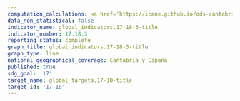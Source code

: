 ```yaml
---
computation_calculations: <a href='https://icane.github.io/ods-cantabria/assets/pdf/17.18.3.1.pdf' target='_blank'>Se dispone de un plan estadístico autonómico plenamente financiado y en fase de aplicación</a>
data_non_statistical: false
indicator_name: global_indicators.17-18-3-title
indicator_number: 17.18.3
reporting_status: complete
graph_title: global_indicators.17-18-3-title
graph_type: line
national_geographical_coverage: Cantabria y España
published: true
sdg_goal: '17'
target_name: global_targets.17-18-title
target_id: '17.18'
---
```

